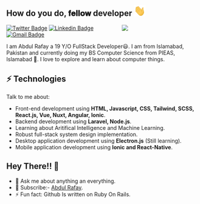 <h2>How do you do, 𝐟𝐞𝐥𝐥𝐨𝐰 developer <img src="https://raw.githubusercontent.com/ABSphreak/ABSphreak/master/gifs/Hi.gif" width="30px"></h2>

<img align='right' src='https://user-images.githubusercontent.com/5713670/87202985-820dcb80-c2b6-11ea-9f56-7ec461c497c3.gif' width='200"'>

[![Twitter Badge](https://img.shields.io/badge/-@rafayrty-1ca0f1?style=flat-square&labelColor=1ca0f1&logo=twitter&logoColor=white&link=https://twitter.com/rafayrty)](https://twitter.com/rafayrty) [![Linkedin Badge](https://img.shields.io/badge/-abdulrafay-blue?style=flat-square&logo=Linkedin&logoColor=white&link=https://www.linkedin.com/in/abdul-rafay-965742173/)](https://www.linkedin.com/in/abdul-rafay-965742173/) 
[![Gmail Badge](https://img.shields.io/badge/-abdulrafayrty@gmail.com-c14438?style=flat-square&logo=Gmail&logoColor=white&link=mailto:abdulrafayrty@gmail.com)](mailto:abdulrafayrty@gmail.com)

I am Abdul Rafay a 19 Y/O FullStack Developer😃. I am from Islamabad, Pakistan and currently doing my BS Computer Science from PIEAS, Islamabad 🕌. I love to explore and learn about computer things.
## ⚡ Technologies
Talk to me about:
- Front-end development using **HTML, Javascript, CSS, Tailwind, SCSS, React.js, Vue, Nuxt, Angular, Ionic**.
- Backend development using **Laravel, Node.js**.
- Learning about Aritifical Intelligence and Machine Learning.
- Robust full-stack system design implementation.
- Desktop application development using **Electron.js** (Still learning).
- Mobile application development using **Ionic and React-Native**.
## Hey There!! 🤔
- 💬 Ask me about anything an everything.
- 🔔 Subscribe:- [Abdul Rafay](https://www.youtube.com/channel/UCMIJqDasO3z_r98bjO726pQ).
- ⚡ Fun fact: Github Is written on Ruby On Rails.

